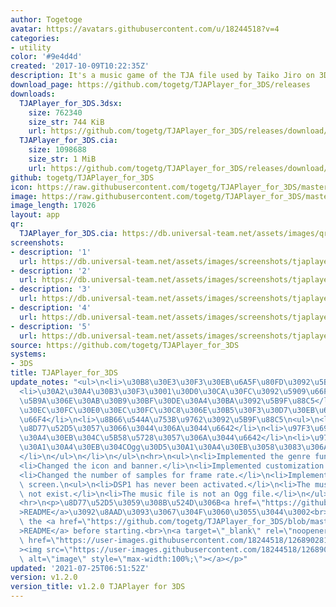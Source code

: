 ```yaml
---
author: Togetoge
avatar: https://avatars.githubusercontent.com/u/18244518?v=4
categories:
- utility
color: '#9e4d4d'
created: '2017-10-09T10:22:35Z'
description: It's a music game of the TJA file used by Taiko Jiro on 3DS.
download_page: https://github.com/togetg/TJAPlayer_for_3DS/releases
downloads:
  TJAPlayer_for_3DS.3dsx:
    size: 762340
    size_str: 744 KiB
    url: https://github.com/togetg/TJAPlayer_for_3DS/releases/download/v1.2.0/TJAPlayer_for_3DS.3dsx
  TJAPlayer_for_3DS.cia:
    size: 1098688
    size_str: 1 MiB
    url: https://github.com/togetg/TJAPlayer_for_3DS/releases/download/v1.2.0/TJAPlayer_for_3DS.cia
github: togetg/TJAPlayer_for_3DS
icon: https://raw.githubusercontent.com/togetg/TJAPlayer_for_3DS/master/resource/icon.png
image: https://raw.githubusercontent.com/togetg/TJAPlayer_for_3DS/master/resource/banner.png
image_length: 17026
layout: app
qr:
  TJAPlayer_for_3DS.cia: https://db.universal-team.net/assets/images/qr/tjaplayer_for_3dscia.png
screenshots:
- description: '1'
  url: https://db.universal-team.net/assets/images/screenshots/tjaplayer_for_3ds/1.png
- description: '2'
  url: https://db.universal-team.net/assets/images/screenshots/tjaplayer_for_3ds/2.png
- description: '3'
  url: https://db.universal-team.net/assets/images/screenshots/tjaplayer_for_3ds/3.png
- description: '4'
  url: https://db.universal-team.net/assets/images/screenshots/tjaplayer_for_3ds/4.png
- description: '5'
  url: https://db.universal-team.net/assets/images/screenshots/tjaplayer_for_3ds/5.png
source: https://github.com/togetg/TJAPlayer_for_3DS
systems:
- 3DS
title: TJAPlayer_for_3DS
update_notes: "<ul>\n<li>\u30B8\u30E3\u30F3\u30EB\u6A5F\u80FD\u3092\u5B9F\u88C5</li>\n\
  <li>\u30A2\u30A4\u30B3\u30F3\u3001\u30D0\u30CA\u30FC\u3092\u5909\u66F4</li>\n<li>\u5224\
  \u5B9A\u306E\u30AB\u30B9\u30BF\u30DE\u30A4\u30BA\u3092\u5B9F\u88C5</li>\n<li>\u30D5\
  \u30EC\u30FC\u30E0\u30EC\u30FC\u30C8\u306E\u30B5\u30F3\u30D7\u30EB\u6570\u3092\u5909\
  \u66F4</li>\n<li>\u8B66\u544A\u753B\u9762\u3092\u5B9F\u88C5\n<ul>\n<li>DSP1\u3092\
  \u8D77\u52D5\u3057\u3066\u3044\u306A\u3044\u6642</li>\n<li>\u97F3\u697D\u30D5\u30A1\
  \u30A4\u30EB\u304C\u5B58\u5728\u3057\u306A\u3044\u6642</li>\n<li>\u97F3\u697D\u30D5\
  \u30A1\u30A4\u30EB\u304COgg\u30D5\u30A1\u30A4\u30EB\u3058\u3083\u306A\u3044\u6642\
  </li>\n</ul>\n</li>\n</ul>\n<hr>\n<ul>\n<li>Implemented the genre function.</li>\n\
  <li>Changed the icon and banner.</li>\n<li>Implemented customization of judgment.</li>\n\
  <li>Changed the number of samples for frame rate.</li>\n<li>Implemented the warning\
  \ screen.\n<ul>\n<li>DSP1 has never been activated.</li>\n<li>The music file does\
  \ not exist.</li>\n<li>The music file is not an Ogg file.</li>\n</ul>\n</li>\n</ul>\n\
  <hr>\n<p>\u8D77\u52D5\u3059\u308B\u524D\u306B<a href=\"https://github.com/togetg/TJAPlayer_for_3DS/blob/master/README.md\"\
  >README</a>\u3092\u8AAD\u3093\u3067\u304F\u3060\u3055\u3044\u3002<br>\nPlease read\
  \ the <a href=\"https://github.com/togetg/TJAPlayer_for_3DS/blob/master/README_en.md\"\
  >README</a> before starting.<br>\n<a target=\"_blank\" rel=\"noopener noreferrer\"\
  \ href=\"https://user-images.githubusercontent.com/18244518/126890281-dd597f67-821a-4cd3-a6d0-e37c725418fe.png\"\
  ><img src=\"https://user-images.githubusercontent.com/18244518/126890281-dd597f67-821a-4cd3-a6d0-e37c725418fe.png\"\
  \ alt=\"image\" style=\"max-width:100%;\"></a></p>"
updated: '2021-07-25T06:51:52Z'
version: v1.2.0
version_title: v1.2.0 TJAPlayer for 3DS
---
```

